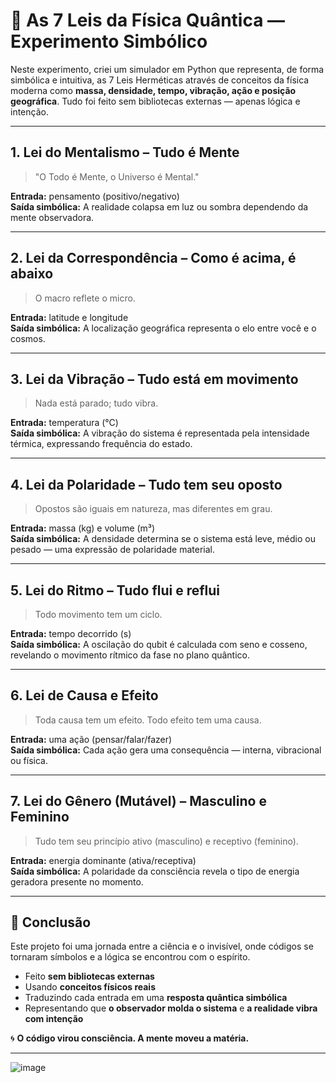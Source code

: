 # 🧬 As 7 Leis da Física Quântica — Experimento Simbólico

Neste experimento, criei um simulador em Python que representa, de forma simbólica e intuitiva, as 7 Leis Herméticas através de conceitos da física moderna como **massa, densidade, tempo, vibração, ação e posição geográfica**. Tudo foi feito sem bibliotecas externas — apenas lógica e intenção.

---

## 1. **Lei do Mentalismo** – Tudo é Mente
> "O Todo é Mente, o Universo é Mental."

**Entrada:** pensamento (positivo/negativo)  
**Saída simbólica:** A realidade colapsa em luz ou sombra dependendo da mente observadora.

---

## 2. **Lei da Correspondência** – Como é acima, é abaixo
> O macro reflete o micro.

**Entrada:** latitude e longitude  
**Saída simbólica:** A localização geográfica representa o elo entre você e o cosmos.

---

## 3. **Lei da Vibração** – Tudo está em movimento
> Nada está parado; tudo vibra.

**Entrada:** temperatura (°C)  
**Saída simbólica:** A vibração do sistema é representada pela intensidade térmica, expressando frequência do estado.

---

## 4. **Lei da Polaridade** – Tudo tem seu oposto
> Opostos são iguais em natureza, mas diferentes em grau.

**Entrada:** massa (kg) e volume (m³)  
**Saída simbólica:** A densidade determina se o sistema está leve, médio ou pesado — uma expressão de polaridade material.

---

## 5. **Lei do Ritmo** – Tudo flui e reflui
> Todo movimento tem um ciclo.

**Entrada:** tempo decorrido (s)  
**Saída simbólica:** A oscilação do qubit é calculada com seno e cosseno, revelando o movimento rítmico da fase no plano quântico.

---

## 6. **Lei de Causa e Efeito**
> Toda causa tem um efeito. Todo efeito tem uma causa.

**Entrada:** uma ação (pensar/falar/fazer)  
**Saída simbólica:** Cada ação gera uma consequência — interna, vibracional ou física.

---

## 7. **Lei do Gênero (Mutável)** – Masculino e Feminino
> Tudo tem seu princípio ativo (masculino) e receptivo (feminino).

**Entrada:** energia dominante (ativa/receptiva)  
**Saída simbólica:** A polaridade da consciência revela o tipo de energia geradora presente no momento.

---

## 🌌 Conclusão

Este projeto foi uma jornada entre a ciência e o invisível, onde códigos se tornaram símbolos e a lógica se encontrou com o espírito.



- Feito **sem bibliotecas externas**
- Usando **conceitos físicos reais**
- Traduzindo cada entrada em uma **resposta quântica simbólica**
- Representando que **o observador molda o sistema** e **a realidade vibra com intenção**

🌀 **O código virou consciência. A mente moveu a matéria.**

---

![image](https://github.com/user-attachments/assets/56eb33e0-6fa0-47c9-8e50-a41d6b277f06)

